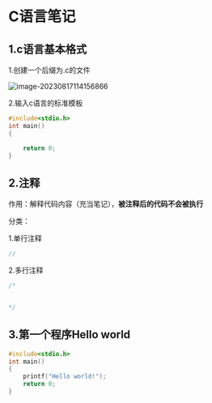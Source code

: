 # C语言笔记

## 1.c语言基本格式

1.创建一个后缀为.c的文件

![image-20230817114156866](C:\Users\chenshuo\AppData\Roaming\Typora\typora-user-images\image-20230817114156866.png)

2.输入c语言的标准模板

```c
#include<stdio.h>
int main() 
{

	return 0;
}
```

## 2.注释

作用：解释代码内容（充当笔记），**被注释后的代码不会被执行**

分类：

1.单行注释

```c
//
```

2.多行注释

```c
/*


*/
```

## 3.第一个程序Hello world

```c
#include<stdio.h>
int main() 
{	
	printf("Hello world!");
	return 0;
}
```

